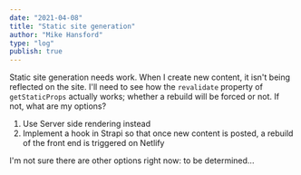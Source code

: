 ```yaml
---
date: "2021-04-08"
title: "Static site generation"
author: "Mike Hansford"
type: "log"
publish: true
---
```

Static site generation needs work. When I create new content, it isn't being reflected on the site. I'll need to see how the `revalidate` property of `getStaticProps` actually works; whether a rebuild will be forced or not. If not, what are my options? 
1. Use Server side rendering instead
2. Implement a hook in Strapi so that once new content is posted, a rebuild of the front end is triggered on Netlify

I'm not sure there are other options right now: to be determined...
